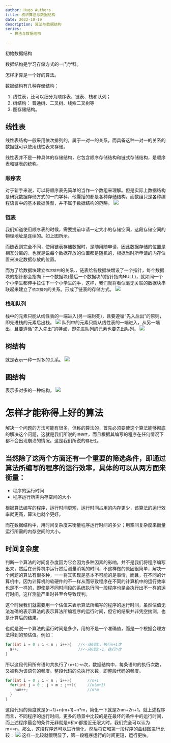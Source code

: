 ```yaml
---
author: Hugo Authors
title: 初识算法与数据结构
date: 2022-10-19
description: 算法与数据结构
series:
  - 算法与数据结构

---
```


初始数据结构

数据结构是学习存储方式的一门学科。

怎样才算是一个好的算法。
<!--more-->
数据结构有几种存储结构：
1. 线性表，还可以细分为顺序表，链表、栈和队列；
2. 树结构： 普通树、二叉树、线索二叉树等
3. 图存储结构。

## 线性表
线性表结构一般采用依次排列的，属于一对一的关系，而具备这种一对一的关系的数据就可以使用线性表来存储。

线性表并不是一种具体的存储结构，它包含顺序存储结构和链式存储结构，是顺序表和链表的统称。
### 顺序表
对于新手来说，可以将顺序表先简单的当作一个数组来理解。但是实际上数据结构是研究数据存储方式的一门学科，他囊括的都是各种存储结构，而数组只是各种编程语言中的基本数据类型，并不属于数据结构的范畴。
![](/images/顺序表结构.jpg)
### 链表
我们知道使用顺序表的时候，需要提前申请一定大小的存储空间，这段存储空间的物理地址是连续的。如上图所示。

而链表则完全不同，使用链表存储数据时，是随用随申请，因此数据存储的位置是相互分离的，也就是说每个数据存放的位置都是随机的，根据当时所申请的内存位置来决定数据存放的位置。

而为了给数据块建立`依次排列`的关系.，链表给各数据块增设了一个指针，每个数据块的指针都会指向下一个数据块(最后一个数据块的指针指向NULL)，就如同一个个小学生都伸手拉住下一个小学生的手，这样，我们就将看似毫无关联的数据块串联起来建立了`依次排列`的关系。形成了链表的存储方式。
![](/images/链表结构.jpg)

### 栈和队列
栈中的元素只能从线性表的一端进入(另一端封死)，且要遵循“先入后出”的原则，即先进栈的元素后出栈。
![](/images/栈结构.jpg)
队列中的元素只能从线性表的一端进入，从另一端出，且要遵循“先入先出”的特点，即先进队列的元素也要先出队列。
![](/images/队列结构.jpg)

## 树结构
就是表示一种一对多的关系。
![](/images/树结构.jpg)
## 图结构
表示多对多的一种结构。
![](/images/图存储结构.jpg)

# 怎样才能称得上好的算法
解决一个问题的方法可能有很多，但称的算法的，首先必须要使这个算法能够彻底的解决这个问题，这就是我们所说的`准确性`，而且根据其编写的程序在任何情况下都不会出现崩溃的情况。这是我们所说的`健壮性`。

当然除了这两个方面还有一个重要的筛选条件，即通过算法所编写的程序的运行效率，具体的可以从两方面来衡量：
-
- 程序的运行时间
- 程序运行所需内存空间的大小

根据算法编写的程序，运行时间更短，运行时间占用的内存更少，该算法的运行效率就更高，算法也就个更好。

而在数据结构中，用时间复杂度来衡量程序运行时间的多少；用空间复杂度来衡量运行所需的内存空间的大小。

## 时间复杂度
判断一个算法的时间复杂度因为它会因为多种因素的影响，并不是我们将程序编写出来，然后在计算机中运行然后测量消耗的时间，不这样做的原因很简单，解决一个问题的算法有很多种，一一将其实现是基本不可能的是事情，而且，在不同的计算机中，因为计算机的软硬件的不一样从而导致程序在不同的计算机中的运行效率也是不一样的，即使是不同时间段的系统执行同一段程序也是会执行出不一样的运行时间，这样测量严重时甚至会导致误判。

这个时候我们就需要用一个估值来表示算法所编写的程序的运行时间，虽然估值无法准确的表示算法的表示算法所编程序的运行时间，但它的结果并非凭空揣测，也是计算后的结果。

也就是说一个算法的运行时间是多少，用的不是一个准确值，而是一个根据合理方法得到的预估值。例如：
```c
for(int i = 0 ; i < n ; i++){   //<-从0到n，执行n+1次
  a++;                          //<-从0到n-1，执行n次
}
```
所以这段代码所有语句共执行了`(n+1)+n`次，数据结构中，每条语句的执行次数，又被称为该语句的频度。整段代码的总执行次数，即整段代码的频度。
```c
for(int i = 0 ; i < n ; i++){       //n+1
  for(int j = 0 ; j < m ; j++){     //n(m+1)
    num++;                          //n*m
  }
}
```
这段代码的频度就是(n+1)+n(m+1)+n*m，简化一下就是2nm+2n+1。就上述程序而言，不同程序的运行时间，更多的场景中比较的是在最坏的条件中的运行时间，而上述程序最会的条件无非就是n和m都接近无限大时，我们完全可以认为m==n，那么，这段程序还可以进行简化，然后将它和第一段程序的曲线图进行比较：
![](/images/不同程序运行时间比较.jpg)
这样一比较就很明显了，第一段程序运行的时间更短，运行更快。